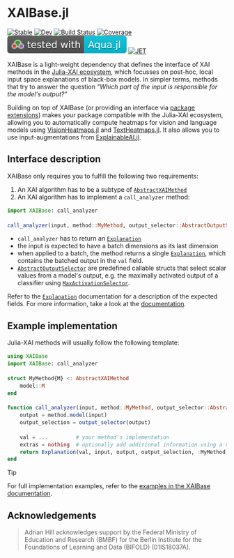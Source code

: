 # XAIBase.jl
[![Stable](https://img.shields.io/badge/docs-stable-blue.svg)](https://julia-xai.github.io/XAIDocs/XAIBase/stable/)
[![Dev](https://img.shields.io/badge/docs-dev-blue.svg)](https://Julia-XAI.github.io/XAIBase.jl/dev/)
[![Build Status](https://github.com/Julia-XAI/XAIBase.jl/actions/workflows/CI.yml/badge.svg?branch=main)](https://github.com/Julia-XAI/XAIBase.jl/actions/workflows/CI.yml?query=branch%3Amain)
[![Coverage](https://codecov.io/gh/Julia-XAI/XAIBase.jl/branch/main/graph/badge.svg)](https://codecov.io/gh/Julia-XAI/XAIBase.jl)
[![Aqua][aqua-img]][aqua-url] 
[![JET][jet-img]][jet-url]

XAIBase is a light-weight dependency that defines the interface of XAI methods in the [Julia-XAI ecosystem](https://github.com/Julia-XAI),
which focusses on post-hoc, local input space explanations of black-box models.
In simpler terms, methods that try to answer the question 
*"Which part of the input is responsible for the model's output?"*

Building on top of XAIBase (or providing an interface via [package extensions][docs-extensions])
makes your package compatible with the Julia-XAI ecosystem,
allowing you to automatically compute heatmaps for vision and language models
using [VisionHeatmaps.jl](https://julia-xai.github.io/XAIDocs/VisionHeatmaps/stable/)
and [TextHeatmaps.jl](https://julia-xai.github.io/XAIDocs/TextHeatmaps/stable/).
It also allows you to use input-augmentations from [ExplainableAI.jl][url-explainableai].

## Interface description
XAIBase only requires you to fulfill the following two requirements:

1. An XAI algorithm has to be a subtype of [`AbstractXAIMethod`][docs-abstractxaimethod]
2. An XAI algorithm has to implement a `call_analyzer` method: 

```julia
import XAIBase: call_analyzer

call_analyzer(input, method::MyMethod, output_selector::AbstractOutputSelector; kwargs...)
```

* `call_analyzer` has to return an [`Explanation`][docs-explanation]
* the input is expected to have a batch dimensions as its last dimension
* when applied to a batch, the method returns a single [`Explanation`][docs-explanation], 
  which contains the batched output in the `val` field.
* [`AbstractOutputSelector`][docs-abstractoutputselector]
  are predefined callable structs that select scalar values from a model's output, 
  e.g. the maximally activated output of a classifier using [`MaxActivationSelector`][docs-maxactivationselector].

Refer to the [`Explanation`][docs-explanation] documentation for a description of the expected fields.
For more information, take a look at the [documentation][docs].

## Example implementation
Julia-XAI methods will usually follow the following template:

```julia
using XAIBase
import XAIBase: call_analyzer

struct MyMethod{M} <: AbstractXAIMethod 
    model::M    
end

function call_analyzer(input, method::MyMethod, output_selector::AbstractOutputSelector; kwargs...)
    output = method.model(input)
    output_selection = output_selector(output)

    val = ...         # your method's implementation
    extras = nothing  # optionally add additional information using a named tuple
    return Explanation(val, input, output, output_selection, :MyMethod, :attribution, extras)
end
```

> [!TIP]
> For full implementation examples, refer to the 
> [examples in the XAIBase documentation](https://julia-xai.github.io/XAIDocs/XAIBase/dev/examples/).

## Acknowledgements
> Adrian Hill acknowledges support by the Federal Ministry of Education and Research (BMBF) 
> for the Berlin Institute for the Foundations of Learning and Data (BIFOLD) (01IS18037A).

<!-- URLs -->
[url-org]: https://github.com/Julia-XAI
[url-explainableai]: https://github.com/Julia-XAI/ExplainableAI.jl
[docs-extensions]: https://pkgdocs.julialang.org/v1/creating-packages/#Conditional-loading-of-code-in-packages-(Extensions)
[docs]: https://julia-xai.github.io/XAIDocs/XAIBase/stable/
[docs-explanation]: https://julia-xai.github.io/XAIDocs/XAIBase/stable/api/#XAIBase.Explanation
[docs-abstractxaimethod]: https://julia-xai.github.io/XAIDocs/XAIBase/stable/api/#XAIBase.AbstractXAIMethod
[docs-abstractoutputselector]: https://julia-xai.github.io/XAIDocs/XAIBase/stable/api/#XAIBase.AbstractOutputSelector
[docs-maxactivationselector]: https://julia-xai.github.io/XAIDocs/XAIBase/stable/api/#XAIBase.MaxActivationSelector
[docs-indexselector]: https://julia-xai.github.io/XAIDocs/XAIBase/stable/api/#XAIBase.IndexSelector

[aqua-img]: https://raw.githubusercontent.com/JuliaTesting/Aqua.jl/master/badge.svg
[aqua-url]: https://github.com/JuliaTesting/Aqua.jl

[jet-img]: https://img.shields.io/badge/%F0%9F%9B%A9%EF%B8%8F_tested_with-JET.jl-233f9a
[jet-url]: https://github.com/aviatesk/JET.jl
